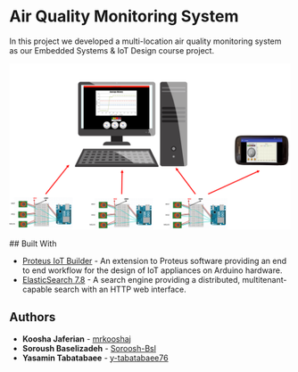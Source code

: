 # Air Quality Monitoring System
In this project we developed a multi-location air quality monitoring system as our Embedded Systems & IoT Design course project. 
<p align="center">
<img src="Report/figs/design.png" alt="drawing" width="600"/>
</p>
## Built With

* [Proteus IoT Builder](https://www.labcenter.com/iotbuilder/) - An extension to Proteus software providing an end to end workflow for the design of IoT appliances on Arduino hardware. 
* [ElasticSearch 7.8](https://www.elastic.co/downloads/elasticsearch) - A search engine providing a distributed, multitenant-capable search with an HTTP web interface.

## Authors
* **Koosha Jaferian** - [mrkooshaj](https://gitlab.com/mrkooshaj)
* **Soroush Baselizadeh** - [Soroosh-Bsl](https://gitlab.com/Soroosh-Bsl)
* **Yasamin Tabatabaee** - [y-tabatabaee76](https://gitlab.com/y-tabatabaee76)


